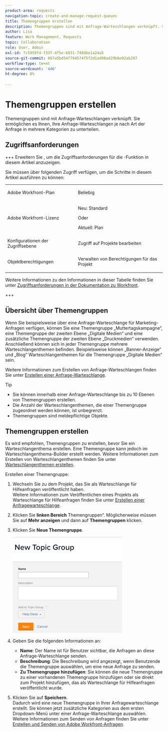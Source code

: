 ```yaml
---
product-area: requests
navigation-topic: create-and-manage-request-queues
title: Themengruppen erstellen
description: Themengruppen sind mit Anfrage-Warteschlangen verknüpft. Sie ermöglichen es Ihnen, Ihre Anfrage-Warteschlangen je nach Art der Anfrage in mehrere Kategorien zu unterteilen.
author: Lisa
feature: Work Management, Requests
topic: Collaboration
role: User, Admin
exl-id: 7c5959f4-f33f-4f5e-b031-748dbe1a24a5
source-git-commit: 067a5bd54f794574f5f2d1ad98ad29b6e02ab297
workflow-type: tm+mt
source-wordcount: '446'
ht-degree: 0%

---
```


# Themengruppen erstellen

<!-- Audited: 2/2024 -->

Themengruppen sind mit Anfrage-Warteschlangen verknüpft. Sie ermöglichen es Ihnen, Ihre Anfrage-Warteschlangen je nach Art der Anfrage in mehrere Kategorien zu unterteilen.

## Zugriffsanforderungen

+++ Erweitern Sie , um die Zugriffsanforderungen für die -Funktion in diesem Artikel anzuzeigen.

Sie müssen über folgenden Zugriff verfügen, um die Schritte in diesem Artikel ausführen zu können:

<table style="table-layout:auto"> 
 <col> 
 <col> 
 <tbody> 
  <tr> 
   <td role="rowheader">Adobe Workfront-Plan</td> 
   <td> <p>Beliebig </p> </td> 
  </tr> 
  <tr> 
   <td role="rowheader"> <p role="rowheader">Adobe Workfront-Lizenz</p> </td> 
   <td>   
      <p>Neu: Standard</p>
      <p>Oder</p> 
      <p>Aktuell: Plan</p>
 </td> 
  </tr> 
  <tr> 
   <td role="rowheader">Konfigurationen der Zugriffsebene</td> 
   <td> <p>Zugriff auf Projekte bearbeiten</p> </td> 
  </tr> 
  <tr> 
   <td role="rowheader">Objektberechtigungen</td> 
   <td> <p> Verwalten von Berechtigungen für das Projekt</p> </td> 
  </tr> 
 </tbody> 
</table>

Weitere Informationen zu den Informationen in dieser Tabelle finden Sie unter [Zugriffsanforderungen in der Dokumentation zu Workfront](/help/quicksilver/administration-and-setup/add-users/access-levels-and-object-permissions/access-level-requirements-in-documentation.md).

+++

## Übersicht über Themengruppen

Wenn Sie beispielsweise über eine Anfrage-Warteschlange für Marketing-Anfragen verfügen, können Sie eine Themengruppe „Muttertagskampagne“, eine Themengruppe der zweiten Ebene „Digitale Medien“ und eine zusätzliche Themengruppe der zweiten Ebene „Druckmedien“ verwenden. Anschließend können sich in jeder Themengruppe mehrere Warteschlangenthemen befinden. Beispielsweise können „Banner-Anzeige“ und „Blog“ Warteschlangenthemen für die Themengruppe „Digitale Medien“ sein.

Weitere Informationen zum Erstellen von Anfrage-Warteschlangen finden Sie unter [Erstellen einer Anfrage-Warteschlange](../../../manage-work/requests/create-and-manage-request-queues/create-request-queue.md).

>[!TIP]
>
>* Sie können innerhalb einer Anfrage-Warteschlange bis zu 10 Ebenen von Themengruppen erstellen.
>* Die Anzahl der Warteschlangenthemen, die einer Themengruppe zugeordnet werden können, ist unbegrenzt.
>* Themengruppen sind meldepflichtige Objekte.
>

## Themengruppen erstellen

Es wird empfohlen, Themengruppen zu erstellen, bevor Sie ein Warteschlangenthema erstellen. Eine Themengruppe kann jedoch im Warteschlangenthema-Builder erstellt werden. Weitere Informationen zum Erstellen von Warteschlangenthemen finden Sie unter [Warteschlangenthemen erstellen](../../../manage-work/requests/create-and-manage-request-queues/create-queue-topics.md).

Erstellen einer Themengruppe:

1. Wechseln Sie zu dem Projekt, das Sie als Warteschlange für Hilfeanfragen veröffentlicht haben.\
   Weitere Informationen zum Veröffentlichen eines Projekts als Warteschlange für Hilfeanfragen finden Sie unter [Erstellen einer Anfragewarteschlange](../../../manage-work/requests/create-and-manage-request-queues/create-request-queue.md).

1. Klicken Sie **linken Bereich** Themengruppen“. Möglicherweise müssen Sie auf **Mehr anzeigen** und dann auf **Themengruppen** klicken.
1. Klicken Sie **Neue Themengruppe**.

   ![](assets/new-topic-group-box-nwe-350x306.png)

1. Geben Sie die folgenden Informationen an:

   * **Name**: Der Name ist für Benutzer sichtbar, die Anfragen an diese Anfrage-Warteschlange senden.
   * **Beschreibung**: Die Beschreibung wird angezeigt, wenn Benutzende die Themengruppe auswählen, um eine neue Anfrage zu senden.
   * **Zu Themengruppe hinzufügen**: Sie können die neue Themengruppe zu einer vorhandenen Themengruppe hinzufügen oder sie direkt zum Projekt hinzufügen, das als Warteschlange für Hilfeanfragen veröffentlicht wurde.

1. Klicken Sie auf **Speichern**.\
   Dadurch wird eine neue Themengruppe in Ihrer Anfragewarteschlange erstellt. Sie können jetzt zusätzliche Kategorien aus dem ersten Dropdown-Menü unter einer Anfrage-Warteschlange auswählen.\
   Weitere Informationen zum Senden von Anfragen finden Sie unter [Erstellen und Senden von Adobe Workfront-Anfragen](../../../manage-work/requests/create-requests/create-submit-requests.md).
